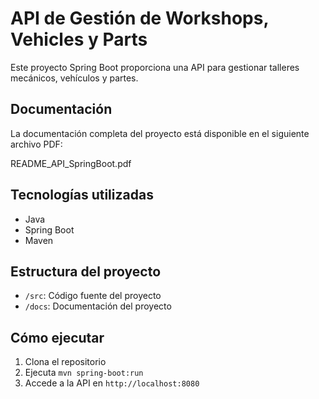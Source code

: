 # API de Gestión de Workshops, Vehicles y Parts

Este proyecto Spring Boot proporciona una API para gestionar talleres mecánicos, vehículos y partes.

## Documentación

La documentación completa del proyecto está disponible en el siguiente archivo PDF:

README_API_SpringBoot.pdf

## Tecnologías utilizadas

- Java
- Spring Boot
- Maven

## Estructura del proyecto

- `/src`: Código fuente del proyecto
- `/docs`: Documentación del proyecto


## Cómo ejecutar

1. Clona el repositorio
2. Ejecuta `mvn spring-boot:run`
3. Accede a la API en `http://localhost:8080`
